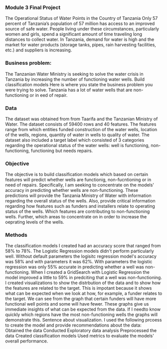 ### Module 3 Final Project

The Operational Status of Water Points in the Country of Tanzania
Only 57 percent of Tanzania’s population of 57 million has access to an improved source of safe water. People living under these circumstances, particularly women and girls, spend a significant amount of time traveling long distances to collect water. In Tanzania, demand for water is high and the market for water products (storage tanks, pipes, rain harvesting facilities, etc.) and suppliers is increasing.

### Business problem:
The Tanzanian Water Ministry is seeking to solve the water crisis in Tanzania by increasing the number of functioning water wells. Build classification models Here is where you state the business problem you were trying to solve. Tanzania has a lot of water wells that are non-functioning or in eed of repair.

### Data
The dataset was obtained from from Taarifa and the Tanzanian Ministry of Water. The dataset consists of 59400 rows and 40 features. The features range from which entities funded construction of the water wells, location of the wells, regions, quantity of water in wells to quality of water. The dataset also included a target label which consisted of 3 categories regarding the operational status of the water wells: well is functioning, non-functioning, functioning but needs repairs.

### Objective
The objective is to build classification models which based on certain features will predict whether wells are functionig, non-fucntioning or in need of repairs. Specifically, I am seeking to concentrate on the models' accuracy in predicting whether wells are non-functioning. These predictions will provide the Tanzania Ministry of Water with information regarding the overall status of the wells. Also, provide critical information regarding how features such as funders and installers relate to operating status of the wells. Which features are contributing to non-functioning wells. Further, which areas to concentrate on in order to increase the oeprating levels of the wells.

### Methods
The classification models I created had an accuracy score that ranged from 58% to 78%. The Logistic Regression models didn't perform particularly well. Without default parameters the logisitc regression model's accuracy was 58% and with parameters it was 62%. With parameters the logistic regression was only 55% accurate in predicting whether a well was non-functioning. When I created a GridSearch with Logistic Regression the model improved a little to 59% in predciting that a well was non-functioning.
I created visualizations to show the distrbution of the data and to show how the features are related to the target. This is impotant because it shows what can be expected when we look at how, for example, a funder relates to the target. We can see from the graph that certain funders will have more functional well points and some will have fewer. These graphs give us immediate insights of what can be expected from the data. If I needto know quickly which regions have the most non-functioning wells the graphs will demonstrate this. Sentence about visualization.
I used the following prcoess to create the model and provide recommendations about the data: 
Obtained the data
Conducted Exploratory data analysis
Preprocessed the data
Created classification models
Used metrics to evaluate the models' overall performance.


